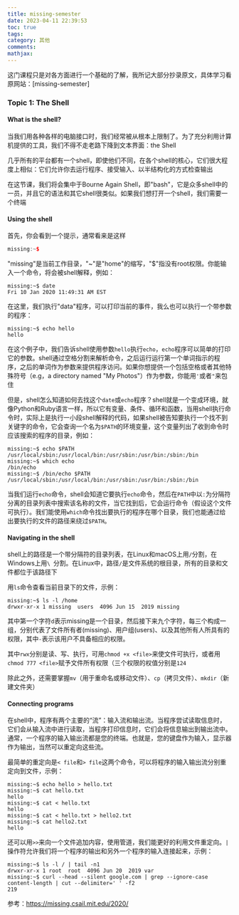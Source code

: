 ```yaml
---
title: missing-semester
date: 2023-04-11 22:39:53
toc: true
tags:
category: 其他
comments:
mathjax: 
---
```

这门课程只是对各方面进行一个基础的了解，我所记大部分抄录原文，具体学习看原网站：[missing-semester]

### Topic 1: The Shell
#### What is the shell?
当我们用各种各样的电脑接口时，我们经常被从根本上限制了。为了充分利用计算机提供的工具，我们不得不走老路下降到文本界面：the Shell

几乎所有的平台都有一个shell，即使他们不同，在各个shell的核心，它们很大程度上相似：它们允许你去运行程序、接受输入、以半结构化的方式检查输出

在这节课，我们将会集中于Bourne Again Shell，即"bash"，它是众多shell中的一员，并且它的语法和其它shell很类似。如果我们想打开一个shell，我们需要一个终端

#### Using the shell
首先，你会看到一个提示，通常看来是这样
```c++
missing:~$
```
"missing"是当前工作目录，"~"是"home"的缩写，"$"指没有root权限。你能输入一个命令，将会被shell解释，例如：
```shell
missing:~$ date
Fri 10 Jan 2020 11:49:31 AM EST
```
在这里，我们执行"data"程序，可以打印当前的事件，我么也可以执行一个带参数的程序：
```shell
missing:~$ echo hello
hello
```
在这个例子中，我们告诉shell使用参数`hello`执行`echo`，`echo`程序可以简单的打印它的参数。shell通过空格分割来解析命令，之后运行运行第一个单词指示的程序，之后的单词作为参数来提供程序访问。如果你想提供一个包括空格或者其他特殊符号（e.g，a directory named "My Photos"）作为参数，你能用`'`或者`"`来包住

但是，shell怎么知道如何去找这个`date`或`echo`程序？shell就是一个变成环境，就像Python和Ruby语言一样，所以它有变量、条件、循环和函数，当用shell执行命令时，实际上是执行一小段shell解释的代码，如果shell被告知要执行一个找不到关键字的命令，它会查询一个名为`$PATH`的环境变量，这个变量列出了收到命令时应该搜索的程序的目录，例如：
```shell
missing:~$ echo $PATH
/usr/local/sbin:/usr/local/bin:/usr/sbin:/usr/bin:/sbin:/bin
missing:~$ which echo
/bin/echo
missing:~$ /bin/echo $PATH
/usr/local/sbin:/usr/local/bin:/usr/sbin:/usr/bin:/sbin:/bin
```
当我们运行`echo`命令，shell会知道它要执行`echo`命令，然后在`PATH`中以`:`为分隔符分离的目录列表中搜索该名称的文件，当它找到后，它会运行命令（假设这个文件可执行）。我们能使用`which`命令找出要执行的程序在哪个目录，我们也能通过给出要执行的文件的路径来绕过`$PATH`。

#### Navigating in the shell
shell上的路径是一个带分隔符的目录列表，在Linux和macOS上用`/`分割，在Windows上用`\ `分割。在Linux中，路径`/`是文件系统的根目录，所有的目录和文件都位于该路径下

用`ls`命令查看当前目录下的文件，示例：
```shell
missing:~$ ls -l /home
drwxr-xr-x 1 missing  users  4096 Jun 15  2019 missing
```
其中第一个字符`d`表示missing是一个目录，然后接下来九个字符，每三个构成一组，分别代表了文件所有者(missing)、用户组(users)、以及其他所有人所具有的权限，其中`-`表示该用户不具备相应的权限。

其中`rwx`分别是读、写、执行，可用`chmod +x <file>`来使文件可执行，或者用`chmod 777 <file>`赋予文件所有权限（三个权限的权值分别是`124`

除此之外，还需要掌握`mv`（用于重命名或移动文件）、`cp`（拷贝文件）、`mkdir`（新建文件夹）

#### Connecting programs
在shell中，程序有两个主要的“流”：输入流和输出流。当程序尝试读取信息时，它们会从输入流中进行读取，当程序打印信息时，它们会将信息输出到输出流中。通常，一个程序的输入输出流都是您的终端。也就是，您的键盘作为输入，显示器作为输出，当然可以重定向这些流。

最简单的重定向是`< file`和`> file`这两个命令，可以将程序的输入输出流分别重定向到文件，示例：
```shell
missing:~$ echo hello > hello.txt
missing:~$ cat hello.txt
hello
missing:~$ cat < hello.txt
hello
missing:~$ cat < hello.txt > hello2.txt
missing:~$ cat hello2.txt
hello
```
还可以用`>>`来向一个文件追加内容，使用管道，我们能更好的利用文件重定向。`|`操作符允许我们将一个程序的输出和另外一个程序的输入连接起来，示例：
```
missing:~$ ls -l / | tail -n1
drwxr-xr-x 1 root  root  4096 Jun 20  2019 var
missing:~$ curl --head --silent google.com | grep --ignore-case content-length | cut --delimiter=' ' -f2
219
```


参考：<https://missing.csail.mit.edu/2020/>